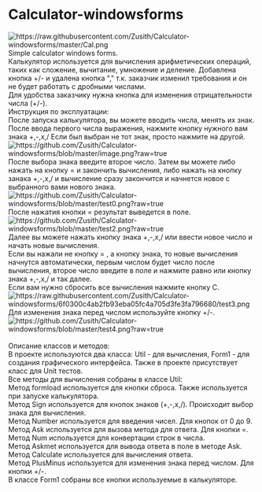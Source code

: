 # Calculator-windowsforms

<img src = "https://raw.githubusercontent.com/Zusith/Calculator-windowsforms/master/Cal.png" alt = "https://raw.githubusercontent.com/Zusith/Calculator-windowsforms/master/Cal.png">
Simple calculator windows forms.
<br>
Калькулятор используется для вычисления арифметических операций, таких как сложение, вычитание, умножение и деление. Добавлена кнопка +/- и удалена кнопка "," т.к. заказчик изменил требования и он не будет работать с дробными числами.
<br>
Для удобства заказчику нужна кнопка для изменения отрицательности числа (+/-).
<br>
Инструкция по эксплуатации:
<br>
После запуска калькулятора, вы можете вводить числа, менять их знак.
<br>
После ввода первого числа выражения, нажмите кнопку нужного вам знака +,-,x,/ Если был выбран не тот знак, просто нажмите на другой.
<br>
<img src = "https://github.com/Zusith/Calculator-windowsforms/blob/master/image.png?raw=true" alt = "https://github.com/Zusith/Calculator-windowsforms/blob/master/image.png?raw=true">
<br>
После выбора знака введите второе число. Затем вы можете либо нажать на кнопку = и закончить вычисления, либо нажать на кнопку занака +,-,x,/ и вычисление сразу закончится и начнется новое с выбранного вами нового знака.
<br>
<img src = "https://github.com/Zusith/Calculator-windowsforms/blob/master/test0.png?raw=true" alt = "https://github.com/Zusith/Calculator-windowsforms/blob/master/test0.png?raw=true">
<br>
После нажатия кнопки = результат выведется в поле.
<img src = "https://github.com/Zusith/Calculator-windowsforms/blob/master/test2.png?raw=true" alt = "https://github.com/Zusith/Calculator-windowsforms/blob/master/test2.png?raw=true">
<br>
Далее вы можете нажать кнопку знака +,-,х,/ или ввести новое число и начать новые вычисления.
<br>
Если вы нажали не кнопку = , а кнопку знака, то новые вычисления начнутся автоматически, первым числом будет число после вычисления, второе число введите в поле и нажмите равно или кнопку знака +,-,х,/ и так далее.
<br>
Если вам нужно сбросить все вычисления нажмите кнопку С.
<img src = "https://raw.githubusercontent.com/Zusith/Calculator-windowsforms/6f0300c4ab2fb93eba05fc4a705d3fe3fa796680/test3.png" alt = "https://raw.githubusercontent.com/Zusith/Calculator-windowsforms/6f0300c4ab2fb93eba05fc4a705d3fe3fa796680/test3.png">
<br>
Для изменения знака перед числом используйте кнопку +/-.
<img src = "https://github.com/Zusith/Calculator-windowsforms/blob/master/test4.png?raw=true" alt = "https://github.com/Zusith/Calculator-windowsforms/blob/master/test4.png?raw=true">
<br>
<br>
Описание классов и методов:
<br>
В проекте используются два класса: Util - для вычисления, Form1 - для создания графического интерфейса. Также в проекте присутствует класс для Unit тестов.
<br>
Все методы для вычисления собраны в классе Util:
<br>
Метод formload используется для кнопки сброса. Также используется при запуске калькулятора.
<br>
Метод Sign используется для кнопок знаков (+,-,х,/). Происходит выбор знака для вычисления.
<br>
Метод Number используется для введения чисел. Для кнопок от 0 до 9.
<br>
Метод Ask используется для вызова метода для ответа. Для кнопки =.
<br>
Метод Num используется для конвертации строк в числа.
<br>
Метод Askmet используется для вывода ответа в поле в методе Ask.
<br>
Метод Calculate используется для вычисления ответа.
<br>
Метод PlusMinus используется для изменения знака перед числом. Для кнопки +/-. 
<br>
В классе Form1 собраны все кнопки используемые в калькуляторе. 
